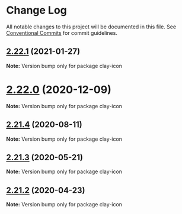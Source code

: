 # Change Log

All notable changes to this project will be documented in this file.
See [Conventional Commits](https://conventionalcommits.org) for commit guidelines.

## [2.22.1](https://github.com/liferay/clay/tree/master/packages/clay-icon/compare/v2.22.0...v2.22.1) (2021-01-27)

**Note:** Version bump only for package clay-icon





# [2.22.0](https://github.com/liferay/clay/tree/master/packages/clay-icon/compare/v2.21.5...v2.22.0) (2020-12-09)

**Note:** Version bump only for package clay-icon





## [2.21.4](https://github.com/liferay/clay/tree/master/packages/clay-icon/compare/v2.21.3...v2.21.4) (2020-08-11)

**Note:** Version bump only for package clay-icon





## [2.21.3](https://github.com/liferay/clay/tree/master/packages/clay-icon/compare/v2.21.2...v2.21.3) (2020-05-21)

**Note:** Version bump only for package clay-icon





## [2.21.2](https://github.com/liferay/clay/tree/master/packages/clay-icon/compare/v2.21.1...v2.21.2) (2020-04-23)

**Note:** Version bump only for package clay-icon
